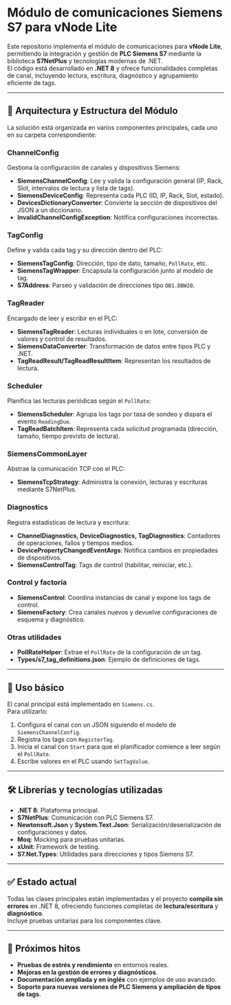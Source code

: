 # Módulo de comunicaciones Siemens S7 para vNode Lite

Este repositorio implementa el módulo de comunicaciones para **vNode Lite**, permitiendo la integración y gestión de **PLC Siemens S7** mediante la biblioteca **S7NetPlus** y tecnologías modernas de .NET.  
El código está desarrollado en **.NET 8** y ofrece funcionalidades completas de canal, incluyendo lectura, escritura, diagnóstico y agrupamiento eficiente de tags.

---

## 📁 Arquitectura y Estructura del Módulo

La solución está organizada en varios componentes principales, cada uno en su carpeta correspondiente:

### ChannelConfig
Gestiona la configuración de canales y dispositivos Siemens:

- **SiemensChannelConfig**: Lee y valida la configuración general (IP, Rack, Slot, intervalos de lectura y lista de tags).
- **SiemensDeviceConfig**: Representa cada PLC (ID, IP, Rack, Slot, estado).
- **DevicesDictionaryConverter**: Convierte la sección de dispositivos del JSON a un diccionario.
- **InvalidChannelConfigException**: Notifica configuraciones incorrectas.

### TagConfig
Define y valida cada tag y su dirección dentro del PLC:

- **SiemensTagConfig**: Dirección, tipo de dato, tamaño, `PollRate`, etc.
- **SiemensTagWrapper**: Encapsula la configuración junto al modelo de tag.
- **S7Address**: Parseo y validación de direcciones tipo `DB1.DBW20`.

### TagReader
Encargado de leer y escribir en el PLC:

- **SiemensTagReader**: Lecturas individuales o en lote, conversión de valores y control de resultados.
- **SiemensDataConverter**: Transformación de datos entre tipos PLC y .NET.
- **TagReadResult/TagReadResultItem**: Representan los resultados de lectura.

### Scheduler
Planifica las lecturas periódicas según el `PollRate`:

- **SiemensScheduler**: Agrupa los tags por tasa de sondeo y dispara el evento `ReadingDue`.
- **TagReadBatchItem**: Representa cada solicitud programada (dirección, tamaño, tiempo previsto de lectura).

### SiemensCommonLayer
Abstrae la comunicación TCP con el PLC:

- **SiemensTcpStrategy**: Administra la conexión, lecturas y escrituras mediante S7NetPlus.

### Diagnostics
Registra estadísticas de lectura y escritura:

- **ChannelDiagnostics, DeviceDiagnostics, TagDiagnostics**: Contadores de operaciones, fallos y tiempos medios.
- **DevicePropertyChangedEventArgs**: Notifica cambios en propiedades de dispositivos.
- **SiemensControlTag**: Tags de control (habilitar, reiniciar, etc.).

### Control y factoría
- **SiemensControl**: Coordina instancias de canal y expone los tags de control.
- **SiemensFactory**: Crea canales nuevos y devuelve configuraciones de esquema y diagnóstico.

### Otras utilidades
- **PollRateHelper**: Extrae el `PollRate` de la configuración de un tag.
- **Types/s7_tag_definitions.json**: Ejemplo de definiciones de tags.

---

## 🚀 Uso básico

El canal principal está implementado en `Siemens.cs`.  
Para utilizarlo:

1. Configura el canal con un JSON siguiendo el modelo de `SiemensChannelConfig`.
2. Registra los tags con `RegisterTag`.
3. Inicia el canal con `Start` para que el planificador comience a leer según el `PollRate`.
4. Escribe valores en el PLC usando `SetTagValue`.

---

## 🛠️ Librerías y tecnologías utilizadas

- **.NET 8**: Plataforma principal.
- **S7NetPlus**: Comunicación con PLC Siemens S7.
- **Newtonsoft.Json** y **System.Text.Json**: Serialización/deserialización de configuraciones y datos.
- **Moq**: Mocking para pruebas unitarias.
- **xUnit**: Framework de testing.
- **S7.Net.Types**: Utilidades para direcciones y tipos Siemens S7.

---

## ✅ Estado actual

Todas las clases principales están implementadas y el proyecto **compila sin errores** en .NET 8, ofreciendo funciones completas de **lectura/escritura** y **diagnóstico**.  
Incluye pruebas unitarias para los componentes clave.

---

## 📌 Próximos hitos

- **Pruebas de estrés y rendimiento** en entornos reales.
- **Mejoras en la gestión de errores y diagnósticos**.
- **Documentación ampliada y en inglés** con ejemplos de uso avanzado.
- **Soporte para nuevas versiones de PLC Siemens y ampliación de tipos de tags**.